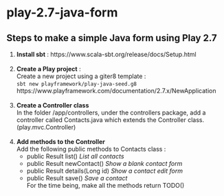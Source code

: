 # play-2.7-java-form

## Steps to make a simple Java form using Play 2.7

<ol>
  <li><strong>Install sbt</strong> : https://www.scala-sbt.org/release/docs/Setup.html</li><br  />
  <li><strong>Create a Play project</strong> : <br />
    Create a new project using a giter8 template : <br />
    <code>sbt new playframework/play-java-seed.g8</code> <br />
    https://www.playframework.com/documentation/2.7.x/NewApplication</li> <br  />
  <li><strong>Create a Controller class</strong><br />
    In the folder /app/controllers, under the controllers package, add a controller called Contacts.java which extends the Controller class. (play.mvc.Controller)
  </li><br  />
  <li><strong>Add methods to the Controller</strong><br />
    Add the following public methods to Contacts class : <br />
    <ul>
      <li>public Result list() <em>List all contacts</em></li>
      <li>public Result newContact() <em>Show a blank contact form</em></li>
      <li>public Result details(Long id) <em>Show a contact edit form</em></li>
      <li>public Result save() <em>Save a contact</em></li>
      For the time being, make all the methods return TODO()
    </ul>
  </li><br  />
